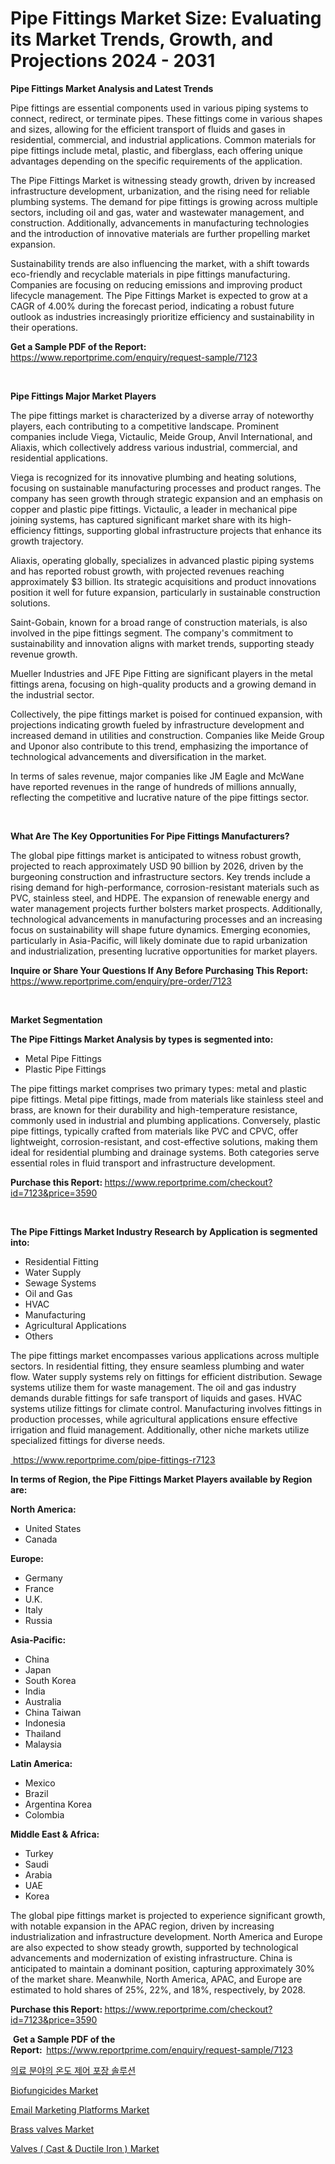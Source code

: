 <p><h1>Pipe Fittings Market Size: Evaluating its Market Trends, Growth, and Projections 2024 - 2031</h1></p><p><strong>Pipe Fittings Market Analysis and Latest Trends</strong></p>
<p><p>Pipe fittings are essential components used in various piping systems to connect, redirect, or terminate pipes. These fittings come in various shapes and sizes, allowing for the efficient transport of fluids and gases in residential, commercial, and industrial applications. Common materials for pipe fittings include metal, plastic, and fiberglass, each offering unique advantages depending on the specific requirements of the application.</p><p>The Pipe Fittings Market is witnessing steady growth, driven by increased infrastructure development, urbanization, and the rising need for reliable plumbing systems. The demand for pipe fittings is growing across multiple sectors, including oil and gas, water and wastewater management, and construction. Additionally, advancements in manufacturing technologies and the introduction of innovative materials are further propelling market expansion.</p><p>Sustainability trends are also influencing the market, with a shift towards eco-friendly and recyclable materials in pipe fittings manufacturing. Companies are focusing on reducing emissions and improving product lifecycle management. The Pipe Fittings Market is expected to grow at a CAGR of 4.00% during the forecast period, indicating a robust future outlook as industries increasingly prioritize efficiency and sustainability in their operations.</p></p>
<p><strong>Get a Sample PDF of the Report:&nbsp;</strong> <a href="https://www.reportprime.com/enquiry/request-sample/7123">https://www.reportprime.com/enquiry/request-sample/7123</a></p>
<p>&nbsp;</p>
<p><strong>Pipe Fittings Major Market Players</strong></p>
<p><p>The pipe fittings market is characterized by a diverse array of noteworthy players, each contributing to a competitive landscape. Prominent companies include Viega, Victaulic, Meide Group, Anvil International, and Aliaxis, which collectively address various industrial, commercial, and residential applications. </p><p>Viega is recognized for its innovative plumbing and heating solutions, focusing on sustainable manufacturing processes and product ranges. The company has seen growth through strategic expansion and an emphasis on copper and plastic pipe fittings. Victaulic, a leader in mechanical pipe joining systems, has captured significant market share with its high-efficiency fittings, supporting global infrastructure projects that enhance its growth trajectory.</p><p>Aliaxis, operating globally, specializes in advanced plastic piping systems and has reported robust growth, with projected revenues reaching approximately $3 billion. Its strategic acquisitions and product innovations position it well for future expansion, particularly in sustainable construction solutions.</p><p>Saint-Gobain, known for a broad range of construction materials, is also involved in the pipe fittings segment. The company's commitment to sustainability and innovation aligns with market trends, supporting steady revenue growth. </p><p>Mueller Industries and JFE Pipe Fitting are significant players in the metal fittings arena, focusing on high-quality products and a growing demand in the industrial sector. </p><p>Collectively, the pipe fittings market is poised for continued expansion, with projections indicating growth fueled by infrastructure development and increased demand in utilities and construction. Companies like Meide Group and Uponor also contribute to this trend, emphasizing the importance of technological advancements and diversification in the market. </p><p>In terms of sales revenue, major companies like JM Eagle and McWane have reported revenues in the range of hundreds of millions annually, reflecting the competitive and lucrative nature of the pipe fittings sector.</p></p>
<p>&nbsp;</p>
<p><strong>What Are The Key Opportunities For Pipe Fittings Manufacturers?</strong></p>
<p><p>The global pipe fittings market is anticipated to witness robust growth, projected to reach approximately USD 90 billion by 2026, driven by the burgeoning construction and infrastructure sectors. Key trends include a rising demand for high-performance, corrosion-resistant materials such as PVC, stainless steel, and HDPE. The expansion of renewable energy and water management projects further bolsters market prospects. Additionally, technological advancements in manufacturing processes and an increasing focus on sustainability will shape future dynamics. Emerging economies, particularly in Asia-Pacific, will likely dominate due to rapid urbanization and industrialization, presenting lucrative opportunities for market players.</p></p>
<p><strong>Inquire or Share Your Questions If Any Before Purchasing This Report:</strong> <a href="https://www.reportprime.com/enquiry/pre-order/7123">https://www.reportprime.com/enquiry/pre-order/7123</a></p>
<p>&nbsp;</p>
<p><strong>Market Segmentation</strong></p>
<p><strong>The Pipe Fittings Market Analysis by types is segmented into:</strong></p>
<p><ul><li>Metal Pipe Fittings</li><li>Plastic Pipe Fittings</li></ul></p>
<p><p>The pipe fittings market comprises two primary types: metal and plastic pipe fittings. Metal pipe fittings, made from materials like stainless steel and brass, are known for their durability and high-temperature resistance, commonly used in industrial and plumbing applications. Conversely, plastic pipe fittings, typically crafted from materials like PVC and CPVC, offer lightweight, corrosion-resistant, and cost-effective solutions, making them ideal for residential plumbing and drainage systems. Both categories serve essential roles in fluid transport and infrastructure development.</p></p>
<p><strong>Purchase this Report:&nbsp;</strong><a href="https://www.reportprime.com/checkout?id=7123&price=3590">https://www.reportprime.com/checkout?id=7123&price=3590</a></p>
<p>&nbsp;</p>
<p><strong>The Pipe Fittings Market Industry Research by Application is segmented into:</strong></p>
<p><ul><li>Residential Fitting</li><li>Water Supply</li><li>Sewage Systems</li><li>Oil and Gas</li><li>HVAC</li><li>Manufacturing</li><li>Agricultural Applications</li><li>Others</li></ul></p>
<p><p>The pipe fittings market encompasses various applications across multiple sectors. In residential fitting, they ensure seamless plumbing and water flow. Water supply systems rely on fittings for efficient distribution. Sewage systems utilize them for waste management. The oil and gas industry demands durable fittings for safe transport of liquids and gases. HVAC systems utilize fittings for climate control. Manufacturing involves fittings in production processes, while agricultural applications ensure effective irrigation and fluid management. Additionally, other niche markets utilize specialized fittings for diverse needs.</p></p>
<p><a href="https://www.reportprime.com/pipe-fittings-r7123">&nbsp;https://www.reportprime.com/pipe-fittings-r7123</a></p>
<p><strong>In terms of Region, the Pipe Fittings Market Players available by Region are:</strong></p>
<p>
    <p> <strong> North America: </strong>
        <ul>
            <li>United States</li>
            <li>Canada</li>
        </ul>
        </p> 
    <p> <strong> Europe: </strong>
        <ul>
            <li>Germany</li>
            <li>France</li>
            <li>U.K.</li>
            <li>Italy</li>
            <li>Russia</li>
        </ul>
        </p> 
    <p> <strong> Asia-Pacific: </strong>
        <ul>
            <li>China</li>
            <li>Japan</li>
            <li>South Korea</li>
            <li>India</li>
            <li>Australia</li>
            <li>China Taiwan</li>
            <li>Indonesia</li>
            <li>Thailand</li>
            <li>Malaysia</li>
        </ul>
        </p> 
    <p> <strong> Latin America: </strong>
        <ul>
            <li>Mexico</li>
            <li>Brazil</li>
            <li>Argentina Korea</li>
            <li>Colombia</li>
        </ul>
        </p> 
    <p> <strong> Middle East & Africa: </strong>
        <ul>
            <li>Turkey</li>
            <li>Saudi</li>
            <li>Arabia</li>
            <li>UAE</li>
            <li>Korea</li>
        </ul>
    </p>
    </p>
<p><p>The global pipe fittings market is projected to experience significant growth, with notable expansion in the APAC region, driven by increasing industrialization and infrastructure development. North America and Europe are also expected to show steady growth, supported by technological advancements and modernization of existing infrastructure. China is anticipated to maintain a dominant position, capturing approximately 30% of the market share. Meanwhile, North America, APAC, and Europe are estimated to hold shares of 25%, 22%, and 18%, respectively, by 2028.</p></p>
<p><strong>Purchase this Report: </strong><a href="https://www.reportprime.com/checkout?id=7123&price=3590">https://www.reportprime.com/checkout?id=7123&price=3590</a></p>
<p>&nbsp;<strong>Get a Sample PDF of the Report:&nbsp;&nbsp;</strong><a href="https://www.reportprime.com/enquiry/request-sample/7123">https://www.reportprime.com/enquiry/request-sample/7123</a></p>
<p><strong></strong></p>
<p><p><a href="https://medium.com/@royerdmtyan906778/%ED%97%AC%EC%8A%A4%EC%BC%80%EC%96%B4-%EC%8B%9C%EC%9E%A5%EC%9D%98-%EC%98%A8%EB%8F%84-%EC%A1%B0%EC%A0%88-%ED%8F%AC%EC%9E%A5-%EC%86%94%EB%A3%A8%EC%85%98-%EA%B8%80%EB%A1%9C%EB%B2%8C-%EB%B0%8F-%EC%A7%80%EC%97%AD-%EB%B6%84%EC%84%9D-%EC%A7%80%EC%97%AD-%EA%B5%AD%EA%B0%80-%EC%88%98%EC%A4%80-%EB%B6%84%EC%84%9D-%EB%B0%8F-%EA%B2%BD%EC%9F%81-%ED%99%98%EA%B2%BD%EC%97%90-%EB%8C%80%ED%95%9C-%EC%A7%91%EC%A4%91-37226afa5e43">의료 분야의 온도 제어 포장 솔루션</a></p><p><a href="https://www.linkedin.com/pulse/analyzing-key-drivers-biofungicides-market-trends-future-cfqxe?trackingId=BQmRJFGiTqqzYjS4y3lfGA%3D%3D">Biofungicides Market</a></p><p><a href="https://medium.com/@kathrynrios65/email-marketing-platforms-industry-sector-market-dynamics-and-future-scenarios-2024-2031-2eec9e33cfc0">Email Marketing Platforms Market</a></p><p><a href="https://issuu.com/reportprime-2/docs/brass-valves-market-size-2030.pptx_efe44a20afea98">Brass valves Market</a></p><p><a href="https://issuu.com/reportprime-2/docs/valves-cast-ductile-iron-market-siz_0e5bdf6666c213">Valves ( Cast & Ductile Iron ) Market</a></p></p>